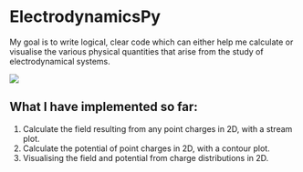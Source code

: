 # ElectrodynamicsPy


My goal is to write logical, clear code which can either help me calculate or visualise the various physical quantities that arise from the study of electrodynamical systems.

![](https://github.com/surelyourejoking/ElectrodynamicsPy/blob/master/images/point_charges.png)


## What I have implemented so far:

1. Calculate the field resulting from any point charges in 2D, with a stream plot.
2. Calculate the potential of point charges in 2D, with a contour plot.
3. Visualising the field and potential from charge distributions in 2D.

